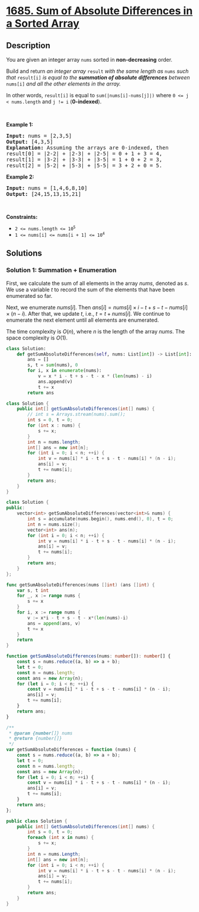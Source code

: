 # [1685. Sum of Absolute Differences in a Sorted Array](https://leetcode.com/problems/sum-of-absolute-differences-in-a-sorted-array)


## Description

<p>You are given an integer array <code>nums</code> sorted in <strong>non-decreasing</strong> order.</p>

<p>Build and return <em>an integer array </em><code>result</code><em> with the same length as </em><code>nums</code><em> such that </em><code>result[i]</code><em> is equal to the <strong>summation of absolute differences</strong> between </em><code>nums[i]</code><em> and all the other elements in the array.</em></p>

<p>In other words, <code>result[i]</code> is equal to <code>sum(|nums[i]-nums[j]|)</code> where <code>0 &lt;= j &lt; nums.length</code> and <code>j != i</code> (<strong>0-indexed</strong>).</p>

<p>&nbsp;</p>
<p><strong class="example">Example 1:</strong></p>

<pre>
<strong>Input:</strong> nums = [2,3,5]
<strong>Output:</strong> [4,3,5]
<strong>Explanation:</strong> Assuming the arrays are 0-indexed, then
result[0] = |2-2| + |2-3| + |2-5| = 0 + 1 + 3 = 4,
result[1] = |3-2| + |3-3| + |3-5| = 1 + 0 + 2 = 3,
result[2] = |5-2| + |5-3| + |5-5| = 3 + 2 + 0 = 5.
</pre>

<p><strong class="example">Example 2:</strong></p>

<pre>
<strong>Input:</strong> nums = [1,4,6,8,10]
<strong>Output:</strong> [24,15,13,15,21]
</pre>

<p>&nbsp;</p>
<p><strong>Constraints:</strong></p>

<ul>
	<li><code>2 &lt;= nums.length &lt;= 10<sup>5</sup></code></li>
	<li><code>1 &lt;= nums[i] &lt;= nums[i + 1] &lt;= 10<sup>4</sup></code></li>
</ul>

## Solutions

### Solution 1: Summation + Enumeration

First, we calculate the sum of all elements in the array $nums$, denoted as $s$. We use a variable $t$ to record the sum of the elements that have been enumerated so far.

Next, we enumerate $nums[i]$. Then $ans[i] = nums[i] \times i - t + s - t - nums[i] \times (n - i)$. After that, we update $t$, i.e., $t = t + nums[i]$. We continue to enumerate the next element until all elements are enumerated.

The time complexity is $O(n)$, where $n$ is the length of the array $nums$. The space complexity is $O(1)$.

<!-- tabs:start -->

```python
class Solution:
    def getSumAbsoluteDifferences(self, nums: List[int]) -> List[int]:
        ans = []
        s, t = sum(nums), 0
        for i, x in enumerate(nums):
            v = x * i - t + s - t - x * (len(nums) - i)
            ans.append(v)
            t += x
        return ans
```

```java
class Solution {
    public int[] getSumAbsoluteDifferences(int[] nums) {
        // int s = Arrays.stream(nums).sum();
        int s = 0, t = 0;
        for (int x : nums) {
            s += x;
        }
        int n = nums.length;
        int[] ans = new int[n];
        for (int i = 0; i < n; ++i) {
            int v = nums[i] * i - t + s - t - nums[i] * (n - i);
            ans[i] = v;
            t += nums[i];
        }
        return ans;
    }
}
```

```cpp
class Solution {
public:
    vector<int> getSumAbsoluteDifferences(vector<int>& nums) {
        int s = accumulate(nums.begin(), nums.end(), 0), t = 0;
        int n = nums.size();
        vector<int> ans(n);
        for (int i = 0; i < n; ++i) {
            int v = nums[i] * i - t + s - t - nums[i] * (n - i);
            ans[i] = v;
            t += nums[i];
        }
        return ans;
    }
};
```

```go
func getSumAbsoluteDifferences(nums []int) (ans []int) {
	var s, t int
	for _, x := range nums {
		s += x
	}
	for i, x := range nums {
		v := x*i - t + s - t - x*(len(nums)-i)
		ans = append(ans, v)
		t += x
	}
	return
}
```

```ts
function getSumAbsoluteDifferences(nums: number[]): number[] {
    const s = nums.reduce((a, b) => a + b);
    let t = 0;
    const n = nums.length;
    const ans = new Array(n);
    for (let i = 0; i < n; ++i) {
        const v = nums[i] * i - t + s - t - nums[i] * (n - i);
        ans[i] = v;
        t += nums[i];
    }
    return ans;
}
```

```js
/**
 * @param {number[]} nums
 * @return {number[]}
 */
var getSumAbsoluteDifferences = function (nums) {
    const s = nums.reduce((a, b) => a + b);
    let t = 0;
    const n = nums.length;
    const ans = new Array(n);
    for (let i = 0; i < n; ++i) {
        const v = nums[i] * i - t + s - t - nums[i] * (n - i);
        ans[i] = v;
        t += nums[i];
    }
    return ans;
};
```

```cs
public class Solution {
    public int[] GetSumAbsoluteDifferences(int[] nums) {
        int s = 0, t = 0;
        foreach (int x in nums) {
            s += x;
        }
        int n = nums.Length;
        int[] ans = new int[n];
        for (int i = 0; i < n; ++i) {
            int v = nums[i] * i - t + s - t - nums[i] * (n - i);
            ans[i] = v;
            t += nums[i];
        }
        return ans;
    }
}
```

<!-- tabs:end -->

<!-- end -->
